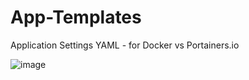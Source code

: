 # App-Templates
 Application Settings YAML - for Docker vs Portainers.io
 
 ![image](https://user-images.githubusercontent.com/106635733/178132340-b512e5df-e7f8-4740-9b7d-4befdc092601.png)

